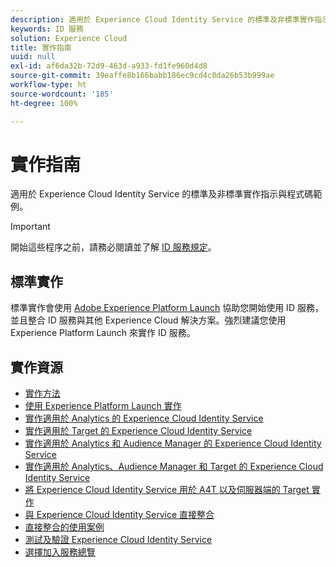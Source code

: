 ```yaml
---
description: 適用於 Experience Cloud Identity Service 的標準及非標準實作指示與程式碼範例。
keywords: ID 服務
solution: Experience Cloud
title: 實作指南
uuid: null
exl-id: af6da32b-72d9-463d-a933-fd1fe960d4d8
source-git-commit: 39eaffe8b166babb186ec9cd4c0da26b53b999ae
workflow-type: ht
source-wordcount: '185'
ht-degree: 100%

---
```


# 實作指南

適用於 Experience Cloud Identity Service 的標準及非標準實作指示與程式碼範例。

>[!IMPORTANT]
>
>開始這些程序之前，請務必閱讀並了解 [ID 服務規定](../reference/requirements.md)。

## 標準實作

標準實作會使用 [Adobe Experience Platform Launch](https://experienceleague.adobe.com/docs/experience-platform/tags/home.html) 協助您開始使用 ID 服務，並且整合 ID 服務與其他 Experience Cloud 解決方案。強烈建議您使用 Experience Platform Launch 來實作 ID 服務。

## 實作資源

* [實作方法](implementation-methods.md)
* [使用 Experience Platform Launch 實作](ecid-implement-with-launch.md)
* [實作適用於 Analytics 的 Experience Cloud Identity Service](setup-analytics.md)
* [實作適用於 Target 的 Experience Cloud Identity Service](setup-target.md)
* [實作適用於 Analytics 和 Audience Manager 的 Experience Cloud Identity Service](setup-aam-analytics.md)
* [實作適用於 Analytics、Audience Manager 和 Target 的 Experience Cloud Identity Service](setup-aam-analytics-target.md)
* [將 Experience Cloud Identity Service 用於 A4T 以及伺服器端的 Target 實作](ecid-a4t-target.md)
* [與 Experience Cloud Identity Service 直接整合](direct-integration.md)
* [直接整合的使用案例](direct-integration-examples.md)
* [測試及驗證 Experience Cloud Identity Service](test-verify.md)
* [選擇加入服務總覽](opt-in-service/optin-overview.md)
